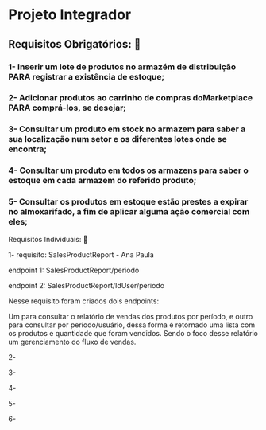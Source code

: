 # Projeto Integrador

## Requisitos Obrigatórios: 📝

### 1- Inserir um lote de produtos no armazém de distribuição PARA registrar a existência de estoque;

### 2- Adicionar produtos ao carrinho de compras doMarketplace PARA comprá-los, se desejar;

### 3- Consultar um produto em stock no armazem para saber a sua localização num setor e os diferentes lotes onde se encontra;

### 4- Consultar um produto em todos os armazens para saber o estoque em cada armazem do referido produto;

### 5- Consultar os produtos em estoque estão prestes a expirar no almoxarifado, a fim de aplicar alguma ação comercial com eles;

Requisitos Individuais: 📝

1- requisito: SalesProductReport - Ana Paula

endpoint 1: SalesProductReport/periodo

endpoint 2: SalesProductReport/IdUser/periodo

Nesse requisito foram criados dois endpoints:

Um para consultar o relatório de vendas dos produtos por período, e outro para consultar por período/usuário, dessa forma é retornado  uma lista com os produtos e quantidade que foram vendidos.
Sendo o foco desse relatório um gerenciamento do fluxo de vendas.

2-

3-

4-

5-

6-



